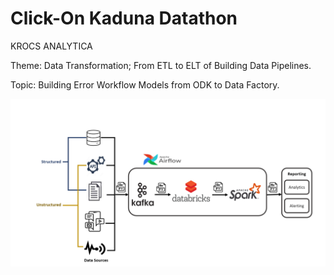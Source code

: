 ﻿# Click-On Kaduna Datathon
KROCS ANALYTICA

Theme: Data Transformation; From ETL to ELT of
Building Data Pipelines.

Topic: Building Error Workflow Models from ODK to
Data Factory.

<img src=https://github.com/Krocs-Analytica/cok_datathon/blob/remodelling/ELT%20Architechture.PNG> 

